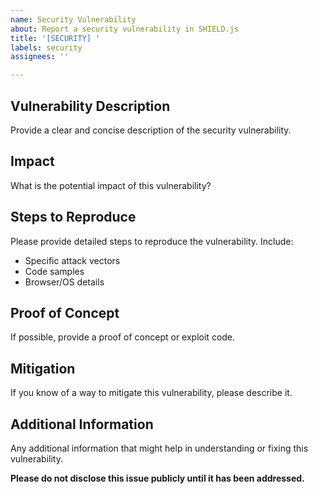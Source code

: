 ```yaml
---
name: Security Vulnerability
about: Report a security vulnerability in SHIELD.js
title: '[SECURITY] '
labels: security
assignees: ''

---
```


## Vulnerability Description
Provide a clear and concise description of the security vulnerability.

## Impact
What is the potential impact of this vulnerability?

## Steps to Reproduce
Please provide detailed steps to reproduce the vulnerability. Include:
- Specific attack vectors
- Code samples
- Browser/OS details

## Proof of Concept
If possible, provide a proof of concept or exploit code.

## Mitigation
If you know of a way to mitigate this vulnerability, please describe it.

## Additional Information
Any additional information that might help in understanding or fixing this vulnerability.

**Please do not disclose this issue publicly until it has been addressed.**